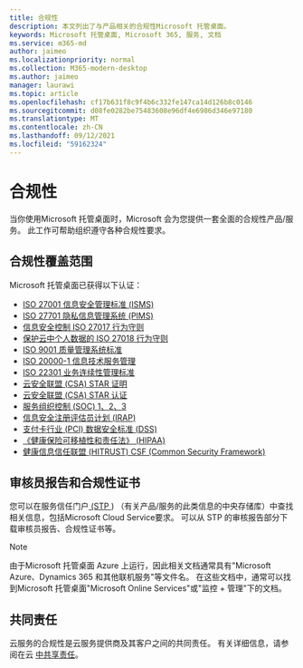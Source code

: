 ```yaml
---
title: 合规性
description: 本文列出了与产品相关的合规性Microsoft 托管桌面。
keywords: Microsoft 托管桌面, Microsoft 365, 服务, 文档
ms.service: m365-md
author: jaimeo
ms.localizationpriority: normal
ms.collection: M365-modern-desktop
ms.author: jaimeo
manager: laurawi
ms.topic: article
ms.openlocfilehash: cf17b631f8c9f4b6c332fe147ca14d126b8c0146
ms.sourcegitcommit: d08fe0282be75483608e96df4e6986d346e97180
ms.translationtype: MT
ms.contentlocale: zh-CN
ms.lasthandoff: 09/12/2021
ms.locfileid: "59162324"
---
```

# <a name="compliance"></a>合规性

当你使用Microsoft 托管桌面时，Microsoft 会为您提供一套全面的合规性产品/服务。 此工作可帮助组织遵守各种合规性要求。

## <a name="compliance-coverage"></a>合规性覆盖范围

Microsoft 托管桌面已获得以下认证：

- [ISO 27001 信息安全管理标准 (ISMS) ](/compliance/regulatory/offering-ISO-27001)
- [ISO 27701 隐私信息管理系统 (PIMS) ](/compliance/regulatory/offering-iso-27701)
- [信息安全控制 ISO 27017 行为守则](/compliance/regulatory/offering-ISO-27017)
- [保护云中个人数据的 ISO 27018 行为守则](/compliance/regulatory/offering-ISO-27018)
- [ISO 9001 质量管理系统标准](/compliance/regulatory/offering-ISO-9001)
- [ISO 20000-1 信息技术服务管理](/compliance/regulatory/offering-ISO-20000-1-2011)
- [ISO 22301 业务连续性管理标准](/compliance/regulatory/offering-ISO-22301)
- [云安全联盟 (CSA) STAR 证明](/compliance/regulatory/offering-CSA-STAR-Attestation)
- [云安全联盟 (CSA) STAR 认证](/compliance/regulatory/offering-CSA-Star-Certification)
- [服务组织控制 (SOC) 1、2、3](/compliance/regulatory/offering-SOC)
- [信息安全注册评估员计划 (IRAP) ](/compliance/regulatory/offering-ccsl-irap-australia)
- [支付卡行业 (PCI) 数据安全标准 (DSS)](/compliance/regulatory/offering-PCI-DSS)
- [《健康保险可移植性和责任法》 (HIPAA) ](/compliance/regulatory/offering-hipaa-hitech)
- [健康信息信任联盟 (HITRUST) CSF (Common Security Framework) ](/compliance/regulatory/offering-hitrust)


## <a name="auditor-reports-and-compliance-certificates"></a>审核员报告和合规性证书

您可以在服务信任门户[ (STP ](https://servicetrust.microsoft.com/)) （有关产品/服务的此类信息的中央存储库）中查找相关信息，包括Microsoft Cloud Service要求。 可以从 STP 的审核报告部分下载审核员报告[](https://servicetrust.microsoft.com/ViewPage/MSComplianceGuide)、合规性证书等。

> [!NOTE]
> 由于Microsoft 托管桌面 Azure 上运行，因此相关文档通常具有"Microsoft Azure、Dynamics 365 和其他联机服务"等文件名。 在这些文档中，通常可以找到Microsoft 托管桌面"Microsoft Online Services"或"监控 + 管理"下的文档。

## <a name="shared-responsibility"></a>共同责任

云服务的合规性是云服务提供商及其客户之间的共同责任。 有关详细信息，请参阅在云 [中共享责任](/azure/security/fundamentals/shared-responsibility)。